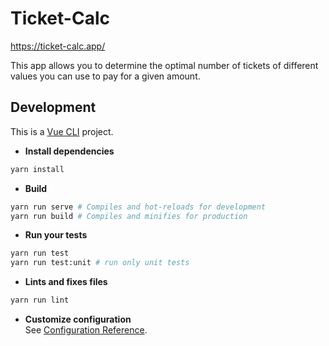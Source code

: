 # Ticket-Calc

https://ticket-calc.app/

This app allows you to determine the optimal number of tickets of different values you can use to pay for a given amount.

## Development

This is a [Vue CLI](https://cli.vuejs.org/) project.

* **Install dependencies**
```bash
yarn install
```

* **Build**
```bash
yarn run serve # Compiles and hot-reloads for development
yarn run build # Compiles and minifies for production
```

* **Run your tests**
```bash
yarn run test
yarn run test:unit # run only unit tests
```

* **Lints and fixes files**
```bash
yarn run lint
```

* **Customize configuration**<br>
See [Configuration Reference](https://cli.vuejs.org/config/).
